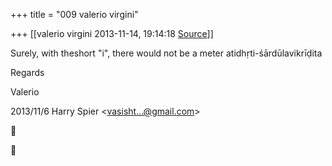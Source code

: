 +++
title = "009 valerio virgini"

+++
[[valerio virgini	2013-11-14, 19:14:18 [Source](https://groups.google.com/g/samskrita/c/mFthRfkKqfc)]]



Surely, with theshort "i", there would not be a meter atidhṛti-śārdūlavikrīḍita  
  
Regards  

Valerio  

  
  

2013/11/6 Harry Spier \<[vasisht...@gmail.com]()\>  





